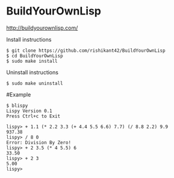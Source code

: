 # BuildYourOwnLisp
http://buildyourownlisp.com/

Install instructions
```
$ git clone https://github.com/rishikant42/BuildYourOwnLisp
$ cd BuildYourOwnLisp
$ sudo make install
```

Uninstall instructions
```
$ sudo make uninstall
```

#Example
```
$ blispy 
Lispy Version 0.1
Press Ctrl+c to Exit

lispy> + 1.1 (* 2.2 3.3 (+ 4.4 5.5 6.6) 7.7) (/ 8.8 2.2) 9.9
937.38
lispy> / 8 0
Error: Division By Zero!
lispy> + 2 3.5 (* 4 5.5) 6
33.50
lispy> + 2 3
5.00
lispy> 
```
